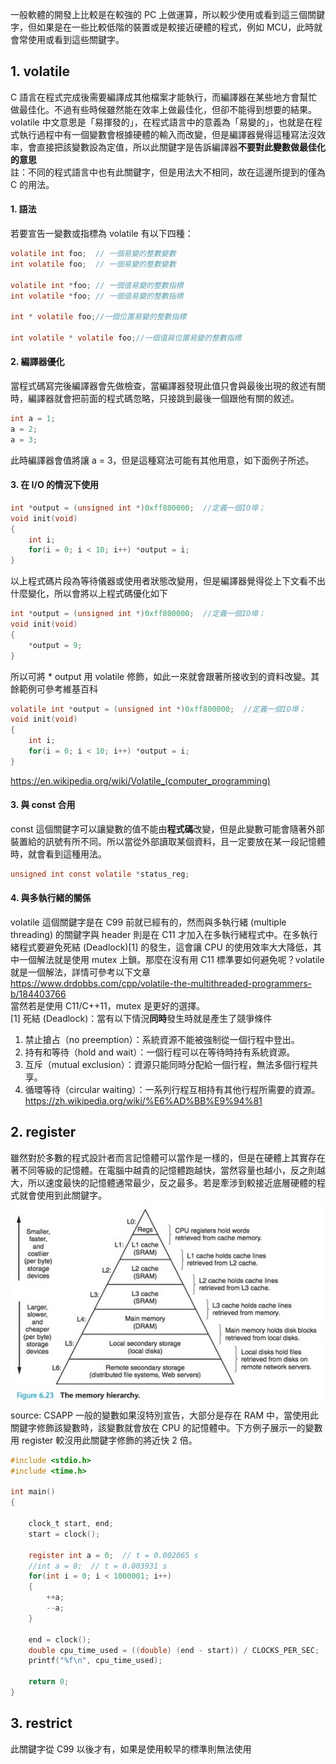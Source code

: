 一般軟體的開發上比較是在較強的 PC 上做運算，所以較少使用或看到這三個關鍵字，但如果是在一些比較低階的裝置或是較接近硬體的程式，例如 MCU，此時就會常使用或看到這些關鍵字。

## 1. volatile
C 語言在程式完成後需要編譯成其他檔案才能執行，而編譯器在某些地方會幫忙做最佳化。不過有些時候雖然能在效率上做最佳化，但卻不能得到想要的結果。volatile 中文意思是「易揮發的」，在程式語言中的意義為「易變的」，也就是在程式執行過程中有一個變數會根據硬體的輸入而改變，但是編譯器覺得這種寫法沒效率，會直接把該變數設為定值，所以此關鍵字是告訴編譯器**不要對此變數做最佳化的意思** \
註：不同的程式語言中也有此關鍵字，但是用法大不相同，故在這邊所提到的僅為 C 的用法。
#### 1. 語法
若要宣告一變數或指標為 volatile 有以下四種：
```C
volatile int foo;  // 一個易變的整數變數
int volatile foo;  // 一個易變的整數變數

volatile int *foo; // 一個值易變的整數指標
int volatile *foo; // 一個值易變的整數指標

int * volatile foo;//一個位置易變的整數指標

int volatile * volatile foo;//一個值與位置易變的整數指標
```

#### 2. 編譯器優化
當程式碼寫完後編譯器會先做檢查，當編譯器發現此值只會與最後出現的敘述有關時，編譯器就會把前面的程式碼忽略，只接跳到最後一個跟他有關的敘述。
```C
int a = 1;
a = 2;
a = 3;
```
此時編譯器會值將讓 a = 3，但是這種寫法可能有其他用意，如下面例子所述。

#### 3. 在 I/O 的情況下使用
```C
int *output = (unsigned int *)0xff800000;  //定義一個IO埠；
void init(void)
{
    int i;
    for(i = 0; i < 10; i++) *output = i;
}
```
以上程式碼片段為等待儀器或使用者狀態改變用，但是編譯器覺得從上下文看不出什麼變化，所以會將以上程式碼優化如下
```C
int *output = (unsigned int *)0xff800000;  //定義一個IO埠；
void init(void)
{
    *output = 9;
}
```
所以可將 * output 用 volatile 修飾，如此一來就會跟著所接收到的資料改變。其餘範例可參考維基百科
```C
volatile int *output = (unsigned int *)0xff800000;  //定義一個IO埠；
void init(void)
{
    int i;
    for(i = 0; i < 10; i++) *output = i;
}
```
https://en.wikipedia.org/wiki/Volatile_(computer_programming)

#### 3. 與 const 合用
const 這個關鍵字可以讓變數的值不能由**程式碼**改變，但是此變數可能會隨著外部裝置給的訊號有所不同。所以當從外部讀取某個資料，且一定要放在某一段記憶體時，就會看到這種用法。
```C
unsigned int const volatile *status_reg;
```

#### 4. 與多執行緒的關係
volatile 這個關鍵字是在 C99 前就已經有的，然而與多執行緒 (multiple threading) 的關鍵字與 header 則是在 C11 才加入在多執行緒程式中。在多執行緒程式要避免死結 (Deadlock)[1] 的發生，這會讓 CPU 的使用效率大大降低，其中一個解法就是使用 mutex 上鎖。那麼在沒有用 C11 標準要如何避免呢？volatile 就是一個解法，詳情可參考以下文章 \
https://www.drdobbs.com/cpp/volatile-the-multithreaded-programmers-b/184403766 \
當然若是使用 C11/C++11，mutex 是更好的選擇。 \
[1] 死結 (Deadlock)：當有以下情況**同時**發生時就是產生了競爭條件
1. 禁止搶占（no preemption）：系統資源不能被強制從一個行程中登出。
2. 持有和等待（hold and wait）：一個行程可以在等待時持有系統資源。
3. 互斥（mutual exclusion）：資源只能同時分配給一個行程，無法多個行程共享。
4. 循環等待（circular waiting）：一系列行程互相持有其他行程所需要的資源。
https://zh.wikipedia.org/wiki/%E6%AD%BB%E9%94%81

## 2. register
雖然對於多數的程式設計者而言記憶體可以當作是一樣的，但是在硬體上其實存在著不同等級的記憶體。在電腦中越貴的記憶體跑越快，當然容量也越小，反之則越大，所以速度最快的記憶體通常最少，反之最多。若是牽涉到較接近底層硬體的程式就會使用到此關鍵字。 \
![image](pic/memory_level.jpg) \
source: CSAPP 
一般的變數如果沒特別宣告，大部分是存在 RAM 中，當使用此關鍵字修飾該變數時，該變數就會放在 CPU 的記憶體中。下方例子展示一的變數用 register 較沒用此關鍵字修飾的將近快 2 倍。
```C
#include <stdio.h>
#include <time.h>

int main()
{

    clock_t start, end;
    start = clock();
    
    register int a = 0;  // t = 0.002065 s
    //int a = 0;  // t = 0.003931 s
    for(int i = 0; i < 1000001; i++)
    {
        ++a;
        --a;
    }
    
    end = clock();
    double cpu_time_used = ((double) (end - start)) / CLOCKS_PER_SEC;
    printf("%f\n", cpu_time_used);
    
    return 0;
}
```

## 3. restrict
此關鍵字從 C99 以後才有，如果是使用較早的標準則無法使用
